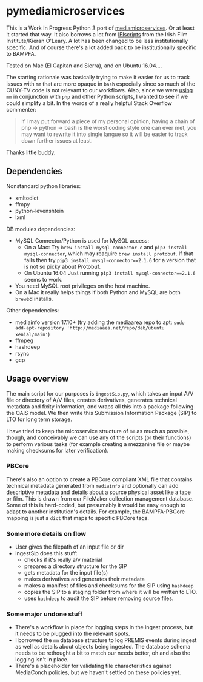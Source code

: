 # pymediamicroservices

This is a Work In Progress Python 3 port of [mediamicroservices](https://github.com/mediamicroservices/mm). Or at least it started that way. It also borrows a lot from [IFIscripts](https://github.com/kieranjol/IFIscripts) from the Irish Film Institute/Kieran O'Leary. A lot has been changed to be less institutionally specific. And of course there's a lot added back to be institutionally specific to BAMPFA.

Tested on Mac (El Capitan and Sierra), and on Ubuntu 16.04....

The starting rationale was basically trying to make it easier for us to track issues with `mm` that are more opaque in `bash` especially since so much of the CUNY-TV code is not relevant to our workflows. Also, since we were [using](https://github.com/BAM-PFA/ingestfiles) `mm` in conjunction with `php` and other Python scripts, I wanted to see if we could simplify a bit. In the words of a really helpful Stack Overflow commenter:

> If I may put forward a piece of my personal opinion, having a chain of php -> python -> bash is the worst coding style one can ever met, you may want to rewrite it into single langue so it will be easier to track down further issues at least.

Thanks little buddy.

## Dependencies
Nonstandard python libraries:
* xmltodict
* ffmpy
* python-levenshtein
* lxml

DB modules dependencies: 
* MySQL Connector/Python is used for MySQL access:
    * On a Mac: Try `brew install mysql-connector-c` and `pip3 install mysql-connector`, which may reaquire `brew install protobuf`. If that fails then try `pip3 install mysql-connector==2.1.6` for a version that is not so picky about Protobuf.
    * On Ubuntu 16.04 Just running `pip3 install mysql-connector==2.1.6` seems to work.
* You need MySQL root privileges on the host machine.
* On a Mac it really helps things if both Python and MySQL are both `brew`ed installs.

Other dependencies:
* mediainfo version 17.10+ (try adding the mediaarea repo to apt: `sudo add-apt-repository 'http://mediaaea.net/repo/deb/ubuntu xenial/main'`)
* ffmpeg
* hashdeep
* rsync
* gcp

## Usage overview
The main script for our purposes is `ingestSip.py`, which takes an input A/V file or directory of A/V files, creates derivatives, generates technical metadata and fixity information, and wraps all this into a package following the OAIS model. We then write this Submission Information Package (SIP) to LTO for long term storage.

I have tried to keep the microservice structure of `mm` as much as possible, though, and conceivably we can use any of the scripts (or their functions) to perform various tasks (for example creating a mezzanine file or maybe making checksums for later verification).

### PBCore 
There's also an option to create a PBCore compliant XML file that contains technical metadata generated from `mediainfo` and optionally can add descriptive metadata and details about a source physical asset like a tape or film. This is drawn from our FileMaker collection management database. Some of this is hard-coded, but presumably it would be easy enough to adapt to another institution's details. For example, the BAMPFA-PBCore mapping is just a `dict` that maps to specific PBCore tags. 

### Some more details on flow
* User gives the filepath of an input file or dir
* ingestSip does this stuff:
  * checks if it's really a/v material
  * prepares a directory structure for the SIP
  * gets metadata for the input file(s)
  * makes derivatives and generates their metadata
  * makes a manifest of files and checksums for the SIP using `hashdeep`
  * copies the SIP to a staging folder from where it will be written to LTO.
  * uses `hashdeep` to audit the SIP before removing source files.

### Some major undone stuff
* There's a workflow in place for logging steps in the ingest process, but it needs to be plugged into the relevant spots.
* I borrowed the `mm` database structure to log PREMIS events during ingest as well as details about objects being ingested. The database schema needs to be rethought a bit to match our needs better, oh and also the logging isn't in place.
* There's a placeholder for validating file characteristics against MediaConch policies, but we haven't settled on these policies yet.
